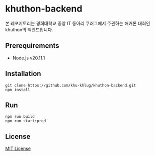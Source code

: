 # khuthon-backend

본 레포지토리는 경희대학교 중앙 IT 동아리 쿠러그에서 주관하는 해커톤 대회인 khuthon의 백엔드입니다.

## Prerequirements

- Node.js v20.11.1

## Installation

```shell
git clone https://github.com/khu-khlug/khuthon-backend.git
npm install
```

## Run

```shell
npm run build
npm run start:prod
```

## License

[MIT License](LICENSE)
